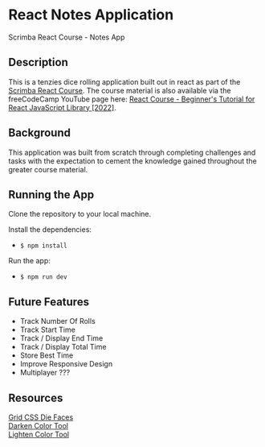 # React Notes Application

Scrimba React Course - Notes App

## Description

This is a tenzies dice rolling application built out in react as part of the [Scrimba React Course](https://scrimba.com/learn/learnreact).  The course material is also available via the freeCodeCamp YouTube page here: [React Course - Beginner's Tutorial for React JavaScript Library [2022]](https://youtu.be/bMknfKXIFA8).

## Background

This application was built from scratch through completing challenges and tasks with the expectation to cement the knowledge gained throughout the greater course material. 

## Running the App

Clone the repository to your local machine.

Install the dependencies:  
  * ```$ npm install```

Run the app:  
  * ```$ npm run dev```  

## Future Features  

* Track Number Of Rolls  
* Track Start Time  
* Track / Display End Time  
* Track / Display Total Time
* Store Best Time  
* Improve Responsive Design  
* Multiplayer ???

## Resources

[Grid CSS Die Faces](https://dev.to/ekeijl/creating-dice-using-css-grid-j4)  
[Darken Color Tool](https://mdigi.tools/darken-color/)  
[Lighten Color Tool](https://mdigi.tools/lighten-color/)  